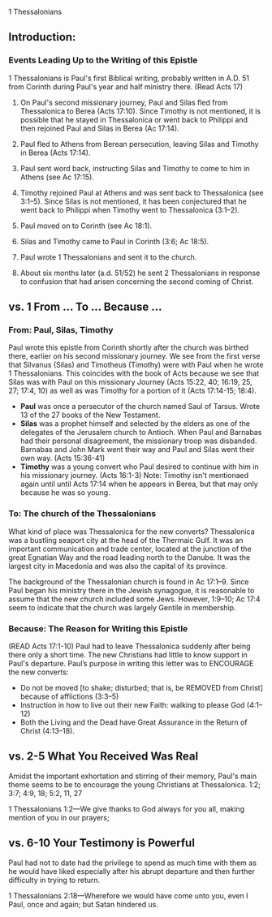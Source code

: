 1 Thessalonians

## Introduction: 

### Events Leading Up to the Writing of this Epistle

1 Thessalonians is Paul's first Biblical writing, probably written in A.D. 51 from Corinth during Paul's year and half ministry there. (Read Acts 17)

1. On Paul's second missionary journey, Paul and Silas fled from Thessalonica to Berea (Acts 17:10). Since Timothy is not mentioned, it is possible that he stayed in Thessalonica or went back to Philippi and then rejoined Paul and Silas in Berea (Ac 17:14).

2. Paul fled to Athens from Berean persecution, leaving Silas and Timothy in Berea (Acts 17:14).

3. Paul sent word back, instructing Silas and Timothy to come to him in Athens (see Ac 17:15).

4. Timothy rejoined Paul at Athens and was sent back to Thessalonica (see 3:1–5). Since Silas is not mentioned, it has been conjectured that he went back to Philippi when Timothy went to Thessalonica (3:1–2).

5. Paul moved on to Corinth (see Ac 18:1).

6. Silas and Timothy came to Paul in Corinth (3:6; Ac 18:5).

7. Paul wrote 1 Thessalonians and sent it to the church.

8. About six months later (a.d. 51/52) he sent 2 Thessalonians in response to confusion that had arisen concerning the second coming of Christ.

## vs. 1 From ... To ... Because ...

### From: Paul, Silas, Timothy

Paul wrote this epistle from Corinth shortly after the church was birthed there, earlier on his second missionary journey. We see from the first verse that Silvanus (Silas) and Timotheus (Timothy) were with Paul when he wrote 1 Thessalonians. This coincides with the book of Acts because we see that Silas was with Paul on this missionary Journey (Acts 15:22, 40; 16:19, 25, 27; 17:4, 10) as well as was Timothy for a portion of it (Acts 17:14-15; 18:4).

- **Paul** was once a persecutor of the church named Saul of Tarsus. Wrote 13 of the 27 books of the New Testament.
- **Silas** was a prophet himself and selected by the elders as one of the delegates of the Jerusalem church to Antioch. When Paul and Barnabas had their personal disagreement, the missionary troop was disbanded. Barnabas and John Mark went their way and Paul and Silas went their own way. (Acts 15:36-41)
- **Timothy** was a young convert who Paul desired to continue with him in his missionary journey. (Acts 16:1-3) Note: Timothy isn't mentionaed again until until Acts 17:14 when he appears in Berea, but that may only because he was so young.

### To: The church of the Thessalonians

What kind of place was Thessalonica for the new converts? Thessalonica was a bustling seaport city at the head of the Thermaic Gulf. It was an important communication and trade center, located at the junction of the great Egnatian Way and the road leading north to the Danube. It was the largest city in Macedonia and was also the capital of its province.

The background of the Thessalonian church is found in Ac 17:1–9. Since Paul began his ministry there in the Jewish synagogue, it is reasonable to assume that the new church included some Jews. However, 1:9–10; Ac 17:4 seem to indicate that the church was largely Gentile in membership.

### Because: The Reason for Writing this Epistle

(READ Acts 17:1-10) Paul had to leave Thessalonica suddenly after being there only a short time. The new Christians had little to know support in Paul's departure. Paul’s purpose in writing this letter was to ENCOURAGE the new converts: 
- Do not be moved [to shake; disturbed; that is, be REMOVED from Christ] because of afflictions (3:3–5)
-  Instruction in how to live out their new Faith: walking to please God (4:1–12)
-  Both the Living and the Dead have Great Assurance in the Return of Christ (4:13–18).

## vs. 2-5 What You Received Was Real

Amidst the important exhortation and stirring of their memory, Paul's main theme seems to be to encourage the young Christians at Thessalonica. 1:2; 3:7; 4:9, 18; 5:2, 11, 27

1 Thessalonians 1:2&mdash;We give thanks to God always for you all, making mention of you in our prayers;

## vs. 6-10 Your Testimony is Powerful

Paul had not to date had the privilege to spend as much time with them as he would have liked especially after his abrupt departure and then further difficulty in trying to return.

1 Thessalonians 2:18&mdash;Wherefore we would have come unto you, even I Paul, once and again; but Satan hindered us.